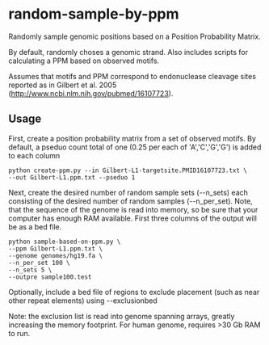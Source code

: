 # random-sample-by-ppm
Randomly sample genomic positions based on a Position Probability Matrix.  

By default, randomly choses a genomic strand.  Also includes scripts for calculating a
PPM based on observed motifs.

Assumes that motifs and PPM correspond to endonuclease cleavage sites reported as in
Gilbert et al. 2005  (http://www.ncbi.nlm.nih.gov/pubmed/16107723).

## Usage ##

First, create a position probability matrix from a set of observed motifs.  By default,
a pseduo count total of one (0.25 per each of 'A','C','G','G') is added to each column

```
python create-ppm.py --in Gilbert-L1-targetsite.PMID16107723.txt \
--out Gilbert-L1.ppm.txt --pseduo 1
```


Next, create the desired number of random sample sets (--n_sets) each consisting of the
desired number of random samples (--n_per_set).  Note, that the sequence of the genome
is read into memory, so be sure that your computer has enough RAM available.  First three
columns of the output will be as a bed file.

```
python sample-based-on-ppm.py \
--ppm Gilbert-L1.ppm.txt \
--genome genomes/hg19.fa \
--n_per_set 100 \
--n_sets 5 \
--outpre sample100.test
```

Optionally, include a bed file of regions to exclude placement (such as near other repeat elements)
using --exclusionbed

Note: the exclusion list is read into genome spanning arrays, greatly increasing the memory
footprint.  For human genome, requires >30 Gb RAM to run.


